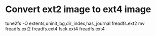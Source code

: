 
# Convert ext2 image to ext4 image

tune2fs -O extents,uninit_bg,dir_index,has_journal freadfs.ext2
mv freadfs.ext2 freadfs.ext4
fsck.ext4 freadfs.ext4
